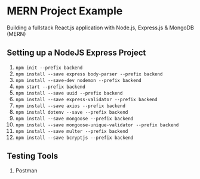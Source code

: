 # MERN Project Example
Building a fullstack React.js application with Node.js, Express.js &amp; MongoDB (MERN)

## Setting up a NodeJS Express Project

1. `npm init --prefix backend`
2. `npm install --save express body-parser --prefix backend`
3. `npm install --save-dev nodemon --prefix backend`
4. `npm start --prefix backend`
5. `npm install --save uuid --prefix backend`
6. `npm install --save express-validator --prefix backend`
7. `npm install --save axios --prefix backend`
8. `npm install dotenv --save --prefix backend`
9. `npm install --save mongoose --prefix backend`
10. `npm install --save mongoose-unique-validator --prefix backend`
11. `npm install --save multer --prefix backend`
12. `npm install --save bcryptjs --prefix backend`

## Testing Tools

1. Postman

